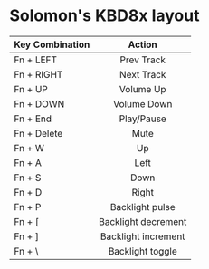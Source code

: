 # Solomon's KBD8x layout

| Key Combination   | Action              |
| ----------------- |:-------------------:|
| Fn + LEFT         | Prev Track          |
| Fn + RIGHT        | Next Track          |
| Fn + UP           | Volume Up           |
| Fn + DOWN         | Volume Down         |
| Fn + End          | Play/Pause          |
| Fn + Delete       | Mute                |
| Fn + W            | Up                  |
| Fn + A            | Left                |
| Fn + S            | Down                |
| Fn + D            | Right               |
| Fn + P            | Backlight pulse     |
| Fn + [            | Backlight decrement |
| Fn + ]            | Backlight increment |
| Fn + \            | Backlight toggle    |